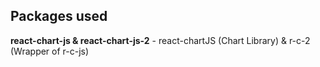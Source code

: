 ## Packages used
**react-chart-js & react-chart-js-2** - react-chartJS (Chart Library) & r-c-2 (Wrapper of r-c-js) 